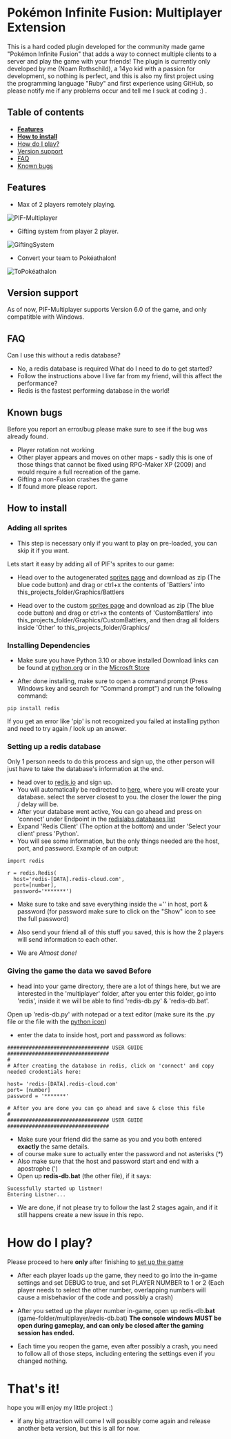 # Pokémon Infinite Fusion: Multiplayer Extension

This is a hard coded plugin developed for the community made game "Pokémon Infinite Fusion" that adds a way to connect multiple clients to a server and play the game with your friends!
The plugin is currently only developed by me (Noam Rothschild), a 14yo kid with a passion for development, so nothing is perfect, and this is also my first project using the programming language "Ruby" and first experience using GitHub, so please notify me if any problems occur and tell me I suck at coding :) .

## Table of contents
- [**Features**](#features)
- [**How to install**](#how-to-install)
- [How do I play?](#how-do-I-play)
- [Version support](#version-support)
- [FAQ](#faq)
- [Known bugs](#known-bugs)

## Features

- Max of 2 players remotely playing.

![PIF-Multiplayer](https://imgur.com/HwCFTPk)

- Gifting system from player 2 player.

![GiftingSystem](https://github.com/NoamRothschild/infinitefusion-multiplayer/assets/98104540/0b43a6fb-6291-4347-b8ea-ab260f9a3324)

- Convert your team to Pokéathalon!

![ToPokéathalon](https://i.imgur.com/yqxePSe.gif)

## Version support

As of now, PIF-Multiplayer supports Version 6.0 of the game,
and only compatitble with Windows.


## FAQ

Can I use this without a redis database?
- No, a redis database is required
What do I need to do to get started?
- Follow the instructions above
I live far from my friend, will this affect the performance?
- Redis is the fastest performing database in the world!

## Known bugs

Before you report an error/bug please make sure to see if the bug was already found.

- Player rotation not working
- Other player appears and moves on other maps - sadly this is one of those things that cannot be fixed using RPG-Maker XP (2009) and would require a full recreation of the game.
- Gifting a non-Fusion crashes the game
- If found more please report.

## How to install

### Adding all sprites

- This step is necessary only if you want to play on pre-loaded, you can skip it if you want.

Lets start it easy by adding all of PIF's sprites to our game:

- Head over to the autogenerated [sprites page](https://gitlab.com/pokemoninfinitefusion/autogen-fusion-sprites) and download as zip (The blue code button) and drag or ctrl+x the contents of 'Battlers' into this_projects_folder/Graphics/Battlers

- Head over to the custom [sprites page](https://gitlab.com/pokemoninfinitefusion/customsprites) and download as zip (The blue code button) and drag or ctrl+x the contents of 'CustomBattlers' into this_projects_folder/Graphics/CustomBattlers, and then drag all folders inside 'Other' to this_projects_folder/Graphics/

### Installing Dependencies
- Make sure you have Python 3.10 or above installed
Download links can be found at [python.org](https://www.python.org/downloads/)
or in the [Microsft Store](https://apps.microsoft.com/search?query=python)

- After done installing, make sure to open a command prompt (Press Windows key and search for "Command prompt") and run the following command:
```
pip install redis
```
If you get an error like 'pip' is not recognized you failed at installing python and need to try again / look up an answer.

### Setting up a redis database

Only 1 person needs to do this process and sign up, the other person will just have to take the database's information at the end.

- head over to [redis.io](https://redis.io/try-free/) and sign up.
- You will automatically be redirected to [here](https://app.redislabs.com/#/new-customer/free-db), where you will create your database. select the server closest to you. the closer the lower the ping / delay will be.
- After your database went active, You can go ahead and press on 'connect' under Endpoint in the [redislabs databases list](https://app.redislabs.com/#/databases)
- Expand 'Redis Client' (The option at the bottom) and under 'Select your client' press 'Python'.
- You will see some information, but the only things needed are the host, port, and password.
Example of an output:
```
import redis

r = redis.Redis(
  host='redis-[DATA].redis-cloud.com',
  port=[number],
  password='*******')
```
- Make sure to take and save everything inside the ='' in host, port & password (for password make sure to click on the "Show" icon to see the full password)

- Also send your friend all of this stuff you saved, this is how the 2 players will send information to each other.

- We are _Almost done!_

### Giving the game the data we saved Before

- head into your game directory, there are a lot of things here, but we are interested in the 'multiplayer' folder, after you enter this folder, go into 'redis', inside it we will be able to find 'redis-db.py' & 'redis-db.bat'.

Open up 'redis-db.py' with notepad or a text editor (make sure its the .py file or the file with the [python icon](https://i.imgur.com/TtikvYI.png))

- enter the data to inside host, port and password as follows:
```
################################# USER GUIDE #################################
#
# After creating the database in redis, click on 'connect' and copy needed crodentials here:

host= 'redis-[DATA].redis-cloud.com'
port= [number]
password = '*******'

# After you are done you can go ahead and save & close this file
#
################################# USER GUIDE #################################
```
- Make sure your friend did the same as you and you both entered **exactly** the same details.
- of course make sure to actually enter the password and not asterisks (*)
- Also make sure that the host and password start and end with a apostrophe (')
- Open up **redis-db.bat** (the other file), if it says:
```
Sucessfully started up listner!
Entering Listner...
```
- We are done, if not please try to follow the last 2 stages again, and if it still happens create a new issue in this repo.

# How do I play?

Please proceed to here **only** after finishing to [set up the game](#how-to-install)

- After each player loads up the game, they need to go into the in-game settings and set DEBUG to true, and set PLAYER NUMBER to 1 or 2 (Each player needs to select the other number, overlapping numbers will cause a misbehavior of the code and possibly a crash)
- After you setted up the player number in-game, open up redis-db.**bat** (game-folder/multiplayer/redis-db.bat) **The console windows MUST be open during gameplay, and can only be closed after the gaming session has ended.**

- Each time you reopen the game, even after possibly a crash, you need to follow all of those steps, including entering the settings even if you changed nothing.

# That's it! 
hope you will enjoy my little project :)
- if any big attraction will come I will possibly come again and release another beta version, but this is all for now.
